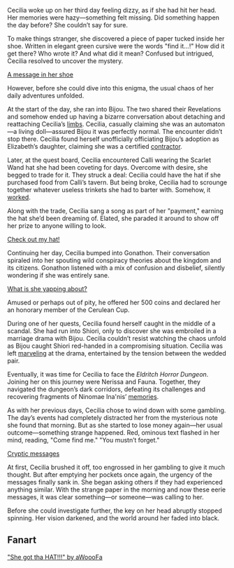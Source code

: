 Cecilia woke up on her third day feeling dizzy, as if she had hit her head. Her memories were hazy—something felt missing. Did something happen the day before? She couldn’t say for sure.

To make things stranger, she discovered a piece of paper tucked inside her shoe. Written in elegant green cursive were the words "find it...!" How did it get there? Who wrote it? And what did it mean? Confused but intrigued, Cecilia resolved to uncover the mystery.

[A message in her shoe](#embed:https://www.youtube.com/live/-QKg8Fau9GM?t=370)

However, before she could dive into this enigma, the usual chaos of her daily adventures unfolded.

At the start of the day, she ran into Bijou. The two shared their Revelations and somehow ended up having a bizarre conversation about detaching and reattaching Cecilia’s [limbs](https://www.youtube.com/live/-QKg8Fau9GM?feature=shared&t=1764). Cecilia, casually claiming she was an automaton—a living doll—assured Bijou it was perfectly normal. The encounter didn’t stop there. Cecilia found herself unofficially officiating Bijou’s adoption as Elizabeth’s daughter, claiming she was a certified [contractor](https://www.youtube.com/live/-QKg8Fau9GM?feature=shared&t=1910).

Later, at the quest board, Cecilia encountered Calli wearing the Scarlet Wand hat she had been coveting for days. Overcome with desire, she begged to trade for it. They struck a deal: Cecilia could have the hat if she purchased food from Calli’s tavern. But being broke, Cecilia had to scrounge together whatever useless trinkets she had to barter with. Somehow, it [worked](https://www.youtube.com/live/-QKg8Fau9GM?feature=shared&t=3020).

Along with the trade, Cecilia sang a song as part of her "payment," earning the hat she’d been dreaming of. Elated, she paraded it around to show off her prize to anyone willing to look.

[Check out my hat!](#embed:https://www.youtube.com/embed/-QKg8Fau9GM?si=7nMEbH-xj6IwR06k&start=3350)

Continuing her day, Cecilia bumped into Gonathon. Their conversation spiraled into her spouting wild conspiracy theories about the kingdom and its citizens. Gonathon listened with a mix of confusion and disbelief, silently wondering if she was entirely sane.

[What is she yapping about?](#embed:https://www.youtube.com/live/-QKg8Fau9GM?feature=shared&t=3869)

Amused or perhaps out of pity, he offered her 500 coins and declared her an honorary member of the Cerulean Cup.

During one of her quests, Cecilia found herself caught in the middle of a scandal. She had run into Shiori, only to discover she was embroiled in a marriage drama with Bijou. Cecilia couldn’t resist watching the chaos unfold as Bijou caught Shiori red-handed in a compromising situation. Cecilia was left [marveling](https://www.youtube.com/live/-QKg8Fau9GM?feature=shared&t=5886) at the drama, entertained by the tension between the wedded pair.

Eventually, it was time for Cecilia to face the _Eldritch Horror Dungeon_. Joining her on this journey were Nerissa and Fauna. Together, they navigated the dungeon’s dark corridors, defeating its challenges and recovering fragments of Ninomae Ina'nis’ [memories](https://www.youtube.com/live/-QKg8Fau9GM?feature=shared&t=7361).

As with her previous days, Cecilia chose to wind down with some gambling. The day’s events had completely distracted her from the mysterious note she found that morning. But as she started to lose money again—her usual outcome—something strange happened. Red, ominous text flashed in her mind, reading, "Come find me."
"You mustn’t forget."

[Cryptic messages](#embed:https://www.youtube.com/live/-QKg8Fau9GM?t=8195)

At first, Cecilia brushed it off, too engrossed in her gambling to give it much thought. But after emptying her pockets once again, the urgency of the messages finally sank in. She began asking others if they had experienced anything similar. With the strange paper in the morning and now these eerie messages, it was clear something—or someone—was calling to her.

Before she could investigate further, the key on her head abruptly stopped spinning. Her vision darkened, and the world around her faded into black.

## Fanart

["She got tha HAT!!!" by aWoooFa](https://x.com/Awooofa/status/1831049705700413843)
